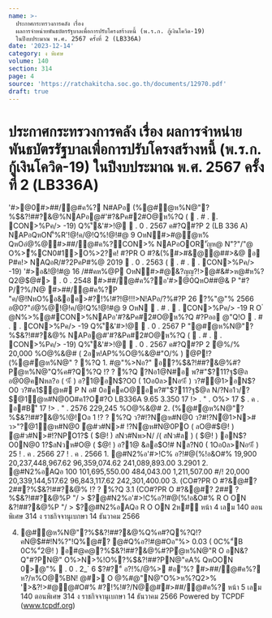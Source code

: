 ```yaml
---
name: >-
  ประกาศกระทรวงการคลัง เรื่อง
  ผลการจำหน่ายพันธบัตรรัฐบาลเพื่อการปรับโครงสร้างหนี้ (พ.ร.ก. กู้เงินโควิด-19)
  ในปีงบประมาณ พ.ศ. 2567 ครั้งที่ 2 (LB336A)
date: '2023-12-14'
category: ง พิเศษ
volume: 140
section: 314
page: 4
source: 'https://ratchakitcha.soc.go.th/documents/12970.pdf'
draft: true
---
```


# ประกาศกระทรวงการคลัง เรื่อง ผลการจำหน่ายพันธบัตรรัฐบาลเพื่อการปรับโครงสร้างหนี้ (พ.ร.ก. กู้เงินโควิด-19) ในปีงบประมาณ พ.ศ. 2567 ครั้งที่ 2 (LB336A)

'#>@0#>##/@#ค%? N#APอ (%@#ํ@ห%N@"?%$&?!##?&@%NAPอ@#'#?&Pค#2#O@ห%?Q (  . # .  . CON>%Pค/> -19) Q%'ี&'#>!@  . 0 . 2567 ค#?Q#?P 2 (LB 336 A) NAPอQหON'็%R'!@!ค/@!Q%!@!#@ 9 OหN#>#@ํ@ห% QหOอํ@%@#>##/@#ค%?CON>% NAPอOOR'ัญห@ N"?"/"@ O%>ื้%CN0#1>O%>2?ค! #?PR O #?&(%#>#&@@##>&@ อ P#ค!> NAQอR/#?2PคP#%@ 2019  . 0 . 2563 (  . # .  . CON>%Pค/> -19) '#>อ&!@!#@ 16 /##คห%@P OหN#>#@&?ญญ?!>@#&#>ห@#ห%?Q2@$@#>  . 0 . 2548 #>##/@#ค%?อ'#>@0QหO##@& P "#?P/?%/N@ #>##/@#ค%?P "ค/@!NหO%อ&อค>#?!%!#?!@!!!>N!APอ/?%#?P 26 ?%"@"% 2566 อ@0?"อํ@%@!@!ค/@!Q%!@!#@ 9 OหN  . # .  . CON>%Pค/> -19 R O ํ @N%>%@#CON>%NAPอ'#?&Pค#2#O@ห%?Q #?Pออ @"Q!O  . # .  . CON>%Pค/> -19 Q%'ี&'#>!@  . 0 . 2567 P "@#ํ@ห%N@"?%$&?!##?&@% NAPอ@#'#?&Pค#2#O@ห%?Q (  . # .  . CON>%Pค/> -19) Q%'ี&'#>!@  . 0 . 2567 ค#?Q#?P 2 ํ@%/% 20,000 %O@%&@# ( 2อห!AP%%O@%&@#"O/% ) @P!?(%@#ํ@ห%N@" ? %?Q 1. #@"%>Nอ?" อ?%$&?!##?&@%#?Pํ@ห%N@"Q%ค#?Q%?Q !? ? %?Q ?Nอ1@N#อ พ?#"$?11?ฐ$@ล อ@0@คNหล?อ ( %ี ) อ?1@อN$?O0 ( 1Oอ0ล>Nอ%ี ) ว?#ํ@1>อN$?O0 ว?#ค1$ํ@ห# P N อ# 0อคคO@อพ?#"$?11?ฐ$@ล N/?Nอ1ว/?$@1ํ@ห#N@0O#ค1?O#?O LB336A 9.65 3.350 17 !> . " . O%> 17 $ . ค . อ#B'ี 17 !> . " . 2576 229,245 %O@%&@# 2. (%@#ํ@ห%N@"?%$&?!##?&@%!@!Oอ 1 !? ? %?Q ว?#!?Nํ@ห#N@0 ว?#!?Nํ@1>N># ว>"?@1ํ@ห#N@0 ํ@#ว#N># !?Nํ@ห#N@0PO ( ลO@#$@! ) ํ@#ว#N>#!?NPO1?$ ( $@! ) สNว#Nพ>N/ /( สNว#ล ) ( $@! ) อN$?O0N@0 1?$ลNวห#O@ ( $@! ) อ?1@ &ลอ$O!# Nล?N0 ( 1Oอ0ล>Nอ%ี ) 25 ! . ค . 2566 27 ! . ค . 2566 1. @#N2%อ'#>!C% อ?!#@(%!อ&O#% 19,900 20,237,448,967.62 96,359,074.62 241,089,893.00 3.2901 2. @#N2%อAQอ 100 101,695,550.00 484,043.00 1,211,507.00 #/! 20,000 20,339,144,517.62 96,843,117.62 242,301,400.00 3. (CO#?PR O #?&@#? 2##?%$&?!##?&@% !? ? %?Q 3.1 (CO#?PR O #?&@#? 2## ? %$&?!##?&@%P "/ > $?@#N2%อ'#>!C%อ?!#@(%!อ&O#% R O ON $%@ค@#@>"์ Contractual Savings Funds O%>2"@&?%@#N>%อAP% 3.2 (CO#?PR O #?&@#? 2## ? %$&?!##?&@%P "/ > $?@#N2%อAQอ R O ON 2ห#์ หน้า 4 เลม 140 ตอนพิเศษ 314 ง ราชกิจจานุเบกษา 14 ธันวาคม 2566

4. @#ํ@ห%N@"?%$&?!##?&@%Q%ค#?Q%?Q!?คN@$##!N%?"!Q%@#? @#Q%อ?!#@#Oอ"%> 0.03 ( 0C%"์B 0C%"์2@! ) อ#@ค@?%$&?!##?&@%#?Pํ@ห%N@"R O อN&?Q"#?PN@" O%>N>%!O%?%$&?!##?PN@"คA% QหOON $%@ค@#OหN'#>N#0R#" '#>@0  /?%#?P 21 $0>@"%  . 0 . 2_` 6 $?#?"์ อ?!%/@%> #อ'%? #>##/@#ค%? ห?/ห%O@%BN! @#> O @%#@"N@"O%>ห%?Q2>% '>&?!>#@@#O#% #?!%!#?/N@@##>##/@#ค%? หน้า 5 เลม 140 ตอนพิเศษ 314 ง ราชกิจจานุเบกษา 14 ธันวาคม 2566 Powered by TCPDF (www.tcpdf.org)
